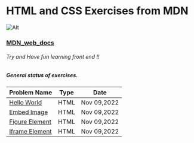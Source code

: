 # HTML and CSS Exercises from MDN
 ![Alt](https://www.logo.wine/a/logo/MDN_Web_Docs/MDN_Web_Docs-Logo.wine.svg)
### [MDN_web_docs](https://developer.mozilla.org/en-US/docs/Learn)



###### Try and Have fun learning front end !!


##### General status of exercises.

| Problem Name                        | Type    |  Date            |
| ----------------------------------- | :------: |  :-----------:   |
| [Hello World](./HTML/hello_world.html)                         | HTML      |Nov 09,2022    |
| [Embed Image](./HTML/embed_image.html)                         | HTML      |Nov 09,2022    |
| [Figure Element](./HTML/figure_element.html)                         | HTML      |Nov 09,2022    |
| [Iframe Element](./HTML/iframe.html)                         | HTML      |Nov 09,2022    |

